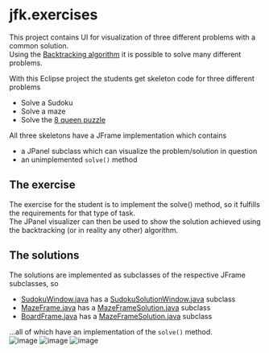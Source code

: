 # jfk.exercises
This project contains UI for visualization of three different problems with a common solution.  
Using the [Backtracking algorithm](https://www.geeksforgeeks.org/backtracking-algorithms/) it is possible to solve many different problems.  

With this Eclipse project the students get skeleton code for three different problems
- Solve a Sudoku
- Solve a maze
- Solve the [8 queen puzzle](https://en.wikipedia.org/wiki/Eight_queens_puzzle)

All three skeletons have a JFrame implementation which contains
- a JPanel subclass which can visualize the problem/solution in question
- an unimplemented `solve()` method

## The exercise
The exercise for the student is to implement the solve() method, so it fulfills the requirements for that type of task.  
The JPanel visualizer can then be used to show the solution achieved using the backtracking (or in reality any other) algorithm.

## The solutions
The solutions are implemented as subclasses of the respective JFrame subclasses, so 
- [SudokuWindow.java](https://github.com/UCN-programming-2-JFK/jfk.exercises/blob/master/src/jfk/exercises/skeletons/sudoku/ui/SudokuWindow.java) has a [SudokuSolutionWindow.java](https://github.com/UCN-programming-2-JFK/jfk.exercises/blob/master/src/jfk/exercises/solutions/SudokuSolutionWindow.java) subclass 
- [MazeFrame.java](https://github.com/UCN-programming-2-JFK/jfk.exercises/blob/master/src/jfk/exercises/skeletons/maze/ui/MazeFrame.java) has a [MazeFrameSolution.java](https://github.com/UCN-programming-2-JFK/jfk.exercises/blob/master/src/jfk/exercises/solutions/MazeFrameSolutionWindow.java) subclass 
- [BoardFrame.java](https://github.com/UCN-programming-2-JFK/jfk.exercises/blob/master/src/jfk/exercises/skeletons/eightqueens/ui/BoardFrame.java) has a [MazeFrameSolution.java](https://github.com/UCN-programming-2-JFK/jfk.exercises/blob/master/src/jfk/exercises/solutions/EightQueenSolutionWindow.java) subclass 

...all of which have an implementation of the `solve()` method.  
![image](https://user-images.githubusercontent.com/3811290/200328362-470976bf-8628-499a-ad1f-2b28a2f70a15.png)
![image](https://user-images.githubusercontent.com/3811290/200328340-8edf18b6-33a4-4ae3-9752-432f42fbe483.png)
![image](https://user-images.githubusercontent.com/3811290/200328432-e5c3a156-623d-4ce6-a118-1c940f11c820.png)


